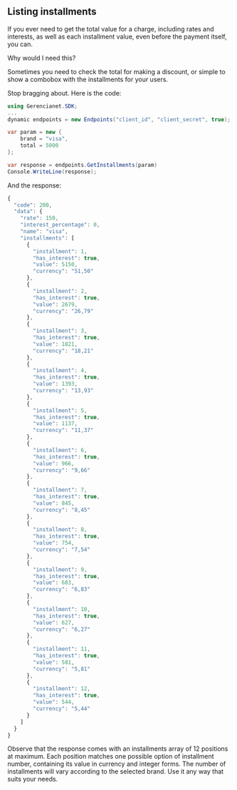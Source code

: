 ## Listing installments

If you ever need to get the total value for a charge, including rates and interests, as well as each installment value, even before the payment itself, you can.

Why would I need this?

Sometimes you need to check the total for making a discount, or simple to show a combobox with the installments for your users.

Stop bragging about. Here is the code:

```c#
using Gerencianet.SDK;
...
dynamic endpoints = new Endpoints("client_id", "client_secret", true);

var param = new {
    brand = "visa",
    total = 5000
};

var response = endpoints.GetInstallments(param)
Console.WriteLine(response);
```

And the response:

```js
{
  "code": 200,
  "data": {
    "rate": 150,
    "interest_percentage": 0,
    "name": "visa",
    "installments": [
      {
        "installment": 1,
        "has_interest": true,
        "value": 5150,
        "currency": "51,50"
      },
      {
        "installment": 2,
        "has_interest": true,
        "value": 2679,
        "currency": "26,79"
      },
      {
        "installment": 3,
        "has_interest": true,
        "value": 1821,
        "currency": "18,21"
      },
      {
        "installment": 4,
        "has_interest": true,
        "value": 1393,
        "currency": "13,93"
      },
      {
        "installment": 5,
        "has_interest": true,
        "value": 1137,
        "currency": "11,37"
      },
      {
        "installment": 6,
        "has_interest": true,
        "value": 966,
        "currency": "9,66"
      },
      {
        "installment": 7,
        "has_interest": true,
        "value": 845,
        "currency": "8,45"
      },
      {
        "installment": 8,
        "has_interest": true,
        "value": 754,
        "currency": "7,54"
      },
      {
        "installment": 9,
        "has_interest": true,
        "value": 683,
        "currency": "6,83"
      },
      {
        "installment": 10,
        "has_interest": true,
        "value": 627,
        "currency": "6,27"
      },
      {
        "installment": 11,
        "has_interest": true,
        "value": 581,
        "currency": "5,81"
      },
      {
        "installment": 12,
        "has_interest": true,
        "value": 544,
        "currency": "5,44"
      }
    ]
  }
}
```

Observe that the response comes with an installments array of 12 positions at maximum. Each position matches one possible option of installment number, containing its value in currency and integer forms. The number of installments will vary according to the selected brand. Use it any way that suits your needs.
